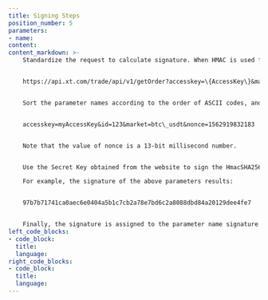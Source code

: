 ```yaml
---
title: Signing Steps
position_number: 5
parameters:
- name:
content:
content_markdown: >-
    Standardize the request to calculate signature. When HMAC is used for signature calculation, the calculation result using different content will be completely different. Therefore, before performing signature calculation, please standardize the request. The following takes the query of an order details request as an example:


    https://api.xt.com/trade/api/v1/getOrder?accesskey=\{AccessKey\}&market=\{Market\}&nonce=\{Timestamp\}&id=\{OrderId\}&signature=\{Signature\}


    Sort the parameter names according to the order of ASCII codes, and concatenate each parameter with the character "&".


    accesskey=myAccessKey&id=123&market=btc\_usdt&nonce=1562919832183


    Note that the value of nonce is a 13-bit millisecond number.


    Use the Secret Key obtained from the website to sign the HmacSHA256 parameter string generated above.

    For example, the signature of the above parameters results:


    97b7b71741ca0aec6e0404a5b1c7cb2a78e7bd6c2a8088dbd84a20129dee4fe7


    Finally, the signature is assigned to the parameter name signature and submitted to the server.
left_code_blocks:
- code_block:
  title:
  language:
right_code_blocks:
- code_block:
  title:
  language:
---
```

